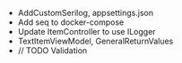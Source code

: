 * AddCustomSerilog, appsettings.json
* Add seq to docker-compose
* Update ItemController to use ILogger
* TextItemViewModel, GeneralReturnValues
* // TODO Validation